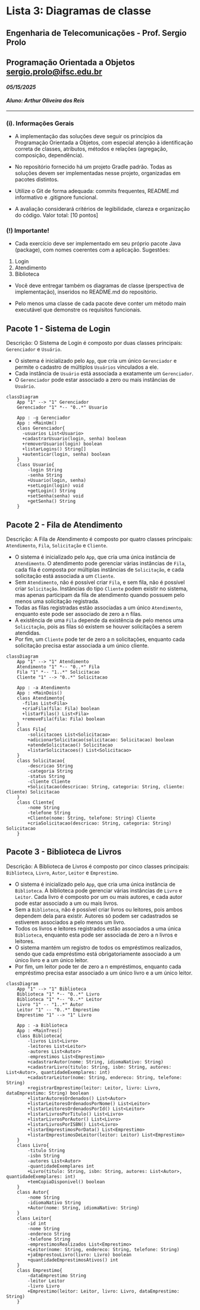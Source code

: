 # Lista 3: Diagramas de classe

## Engenharia de Telecomunicações - Prof. Sergio Prolo

## Programação Orientada a Objetos sergio.prolo@ifsc.edu.br

#### _05/15/2025_
#### _Aluno: Arthur Oliveira dos Reis_

---

### (i). Informações Gerais

- A implementação das soluções deve seguir os princípios da Programação Orientada a Objetos,
com especial atenção à identificação correta de classes, atributos, métodos e relações (agregação,
composição, dependência).

- No repositório fornecido há um projeto Gradle padrão. Todas as soluções devem ser implementadas
nesse projeto, organizadas em pacotes distintos.

- Utilize o Git de forma adequada: commits frequentes, README.md informativo e .gitignore funcional.

- A avaliação considerará critérios de legibilidade, clareza e organização do código. Valor total: [10
pontos]

### (!) Importante!

- Cada exercício deve ser implementado em seu próprio pacote Java (package), com nomes coerentes
com a aplicação. Sugestões:

1. Login
2. Atendimento
3. Biblioteca

- Você deve entregar também os diagramas de classe (perspectiva de implementação), inseridos no
README.md do repositório.

- Pelo menos uma classe de cada pacote deve conter um método main executável que demonstre os
requisitos funcionais.

## Pacote 1 - Sistema de Login

Descrição: O Sistema de Login é composto por duas classes principais: `Gerenciador` e `Usuário`.

- O sistema é inicializado pelo `App`, que cria um único `Gerenciador` e permite o cadastro de múltiplos `Usuários` vinculados a ele.
- Cada instância de `Usuário` está associada a exatamente um `Gerenciador`.
- O `Gerenciador` pode estar associado a zero ou mais instâncias de `Usuário`.

```mermaid
classDiagram
    App "1" --> "1" Gerenciador
    Gerenciador "1" *-- "0..*" Usuario

    App : -g Gerenciador
    App : +MainUm()
    class Gerenciador{
      -usuarios List<Usuario>
      +cadastrarUsuario(login, senha) boolean
      +removerUsuario(login) boolean
      +listarLogins() String[]
      +autenticar(login, senha) boolean
    }
    class Usuario{
        -login String
        -senha String
        +Usuario(login, senha)
        +setLogin(login) void
        +getLogin() String
        +setSenha(senha) void
        +getSenha() String
    }
```

## Pacote 2 - Fila de Atendimento

Descrição: A Fila de Atendimento é composto por quatro classes principais: `Atendimento`, `Fila`, `Solicitação` e `Cliente`.

- O sistema é inicializado pelo `App`, que cria uma única instância de `Atendimento`. O atendimento pode gerenciar várias instâncias de `Fila`, cada fila é composta por múltiplas instâncias de `Solicitação`, e cada solicitação está associada a um `Cliente`.
- Sem `Atendimento`, não é possível criar `Fila`, e sem fila, não é possível criar `Solicitação`. Instâncias do tipo `Cliente` podem existir no sistema, mas apenas participam da fila de atendimento quando possuem pelo menos uma solicitação registrada.
- Todas as filas registradas estão associadas a um único `Atendimento`, enquanto este pode ser associado de zero a n filas.
- A existência de uma `Fila` depende da existência de pelo menos uma `Solicitação`, pois as filas só existem se houver solicitações a serem atendidas.
- Por fim, um `Cliente` pode ter de zero a n solicitações, enquanto cada solicitação precisa estar associada a um único cliente.

```mermaid
classDiagram
    App "1" --> "1" Atendimento
    Atendimento "1" *-- "0..*" Fila
    Fila "1" *-- "1..*" Solicitacao
    Cliente "1" --> "0..*" Solicitacao

    App : -a Atendimento
    App : +MainDois()
    class Atendimento{
      -filas List<Fila>
      +criaFila(fila: Fila) boolean
      +listarFilas() List<Fila>
      +removeFila(fila: Fila) boolean
    }
    class Fila{
        -solicitacoes List<Solicitacao>
        +adicionarSolicitacao(solicitacao: Solicitacao) boolean
        +atendeSolicitacao() Solicitacao
        +listarSolicitacoes() List<Solicitacao>
    }
    class Solicitacao{
        -descricao String
        -categoria String
        -status String
        -cliente Cliente
        +Solicitacao(descricao: String, categoria: String, cliente: Cliente) Solicitacao
    }
    class Cliente{
        -nome String
        -telefone String
        +Cliente(nome: String, telefone: String) Cliente
        +criaSolicitacao(descricao: String, categoria: String) Solicitacao
    }
```

## Pacote 3 - Biblioteca de Livros

Descrição: A Biblioteca de Livros é composto por cinco classes principais: `Biblioteca`, `Livro`, `Autor`, `Leitor` e `Emprestimo`.

- O sistema é inicializado pelo `App`, que cria uma única instância de `Biblioteca`. A biblioteca pode gerenciar várias instâncias de `Livro` e `Leitor`. Cada livro é composto por um ou mais autores, e cada autor pode estar associado a um ou mais livros.
- Sem a `Biblioteca`, não é possível criar livros ou leitores, pois ambos dependem dela para existir. Autores só podem ser cadastrados se estiverem associados a pelo menos um livro.
- Todos os livros e leitores registrados estão associados a uma única `Biblioteca`, enquanto esta pode ser associada de zero a n livros e leitores.
- O sistema mantém um registro de todos os empréstimos realizados, sendo que cada empréstimo está obrigatoriamente associado a um único livro e a um único leitor.
- Por fim, um leitor pode ter de zero a n empréstimos, enquanto cada empréstimo precisa estar associado a um único livro e a um único leitor.

```mermaid
classDiagram
    App "1" --> "1" Biblioteca
    Biblioteca "1" *-- "0..*" Livro
    Biblioteca "1" *-- "0..*" Leitor
    Livro "1" -- "1..*" Autor
    Leitor "1" -- "0..*" Emprestimo
    Emprestimo "1" --> "1" Livro

    App : -a Biblioteca
    App : +MainTres()
    class Biblioteca{
        -livros List<Livro>
        -leitores List<Leitor>
        -autores List<Autor>
        -emprestimos List<Emprestimo>
        +cadastrarAutor(nome: String, idiomaNativo: String)
        +cadastrarLivro(titulo: String, isbn: String, autores: List<Autor>, quantidadeExemplares: int)
        +cadastrarLeitor(nome: String, endereco: String, telefone: String)
        +registrarEmprestimo(leitor: Leitor, livro: Livro, dataEmprestimo: String) boolean
        +listarAutoresOrdenados() List<Autor>
        +listarLeitoresOrdenadosPorNome() List<Leitor>
        +listarLeitoresOrdenadosPorId() List<Leitor>
        +listarLivrosPorTitulo() List<Livro>
        +listarLivrosPorAutor() List<Livro>
        +listarLivrosPorISBN() List<Livro>
        +listarEmprestimosPorData() List<Emprestimo>
        +listarEmprestimosDeLeitor(leitor: Leitor) List<Emprestimo>
    }
    class Livro{
        -titulo String
        -isbn String
        -autores List<Autor>
        -quantidadeExemplares int
        +Livro(titulo: String, isbn: String, autores: List<Autor>, quantidadeExemplares: int)
        +temCopiaDisponivel() boolean
    }
    class Autor{
        -nome String
        -idiomaNativo String
        +Autor(nome: String, idiomaNativo: String)
    }
    class Leitor{
        -id int
        -nome String
        -endereco String
        -telefone String
        -emprestimosRealizados List<Emprestimo>
        +Leitor(nome: String, endereco: String, telefone: String)
        +jaEmprestouLivro(livro: Livro) boolean
        +quantidadeEmprestimosAtivos() int
    }
    class Emprestimo{
        -dataEmprestimo String
        -leitor Leitor
        -livro Livro
        +Emprestimo(leitor: Leitor, livro: Livro, dataEmprestimo: String)
    }
```